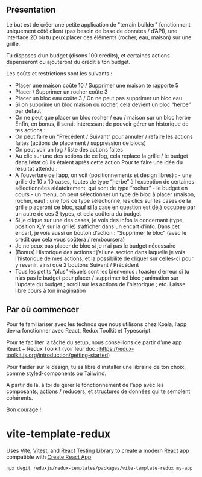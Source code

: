 
## Présentation

Le but est de créer une petite application de "terrain builder" fonctionnant uniquement côté client (pas besoin de base de données / d’API), une interface 2D où tu peux placer des éléments (rocher, eau, maison) sur une grille.

Tu disposes d’un budget (disons 100 crédits), et certaines actions dépenseront ou ajouteront du crédit à ton budget.

Les coûts et restrictions sont les suivants :

- Placer une maison coûte 10 / Supprimer une maison te rapporte 5
- Placer / Supprimer un rocher coûte 3
- Placer un bloc eau coûte 3 / On ne peut pas supprimer un bloc eau
- Si on supprime un bloc maison ou rocher, cela devient un bloc “herbe” par défaut
- On ne peut que placer un bloc rocher / eau / maison sur un bloc herbe
  Enfin, en bonus, il serait intéressant de pouvoir gérer un historique de tes actions :
- On peut faire un “Précédent / Suivant” pour annuler / refaire les actions faites (actions de placement / suppression de blocs)
- On peut voir un log / liste des actions faites
- Au clic sur une des actions de ce log, cela replace la grille / le budget dans l’état
  où ils étaient après cette action
  Pour te faire une idée du résultat attendu :
- A l’ouverture de l’app, on voit (positionnements et design libres) : - une grille de 10 x 10 cases, toutes de type “herbe” à l’exception de
  certaines sélectionnées aléatoirement, qui sont de type “rocher” - le budget en cours - un menu, on peut sélectionner un type de bloc à placer (maison, rocher,
  eau) : une fois ce type sélectionné, les clics sur les cases de la grille placeront ce bloc, sauf si la case en question est déjà occupée par un autre de ces 3 types, et cela coûtera du budget
- Si je clique sur une des cases, je vois des infos la concernant (type, position X;Y sur la grille) s’afficher dans un encart d’info. Dans cet encart, je vois aussi un bouton d’action : “Supprimer le bloc” (avec le crédit que cela vous coûtera /
  remboursera)
- Je ne peux pas placer de bloc si je n’ai pas le budget nécessaire
- (Bonus) Historique des actions : j’ai une section dans laquelle je vois l’historique de mes actions, et la
  possibilité de cliquer sur celles-ci pour y revenir, ainsi que 2 boutons Suivant /
  Précédent
- Tous les petits “plus” visuels sont les bienvenus : toaster d’erreur si tu n’as pas le
  budget pour placer / supprimer tel bloc ; animation sur l’update du budget ; scroll
  sur les actions de l’historique ; etc. Laisse libre cours à ton imagination

## Par où commencer

Pour te familiariser avec les technos que nous utilisons chez Koala, l’app devra fonctionner avec React, Redux Toolkit et Typescript

Pour te faciliter la tâche du setup, nous conseillons de partir d’une app React + Redux Toolkit (voir leur doc : https://redux-toolkit.js.org/introduction/getting-started)

Pour t’aider sur le design, tu es libre d’installer une librairie de ton choix, comme styled-components ou Tailwind.

A partir de là, à toi de gérer le fonctionnement de l’app avec les composants, actions / reducers, et structures de données qui te semblent cohérents.

Bon courage !

# vite-template-redux

Uses [Vite](https://vitejs.dev/), [Vitest](https://vitest.dev/), and [React Testing Library](https://github.com/testing-library/react-testing-library) to create a modern [React](https://react.dev/) app compatible with [Create React App](https://create-react-app.dev/)

```sh
npx degit reduxjs/redux-templates/packages/vite-template-redux my-app
```
